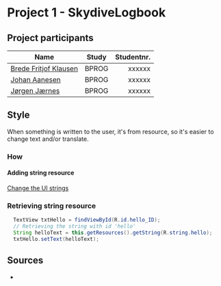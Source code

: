 # Project 1 - SkydiveLogbook

## Project participants
| Name                | Study | Studentnr. |
| --------------------|:------:|-----------:|
| [Brede Fritjof Klausen](https://github.com/BredeFK) | BPROG  | xxxxxx |
| [Johan Aanesen](https://github.com/johanAanesen/)        | BPROG | xxxxxx |
| [Jørgen Jærnes](https://github.com/jorgenjj)      | BPROG | xxxxxx |

## Style
When something is written to the user, it's from resource, so it's easier to change text and/or translate.
### How
#### Adding string resource
[Change the UI strings](https://developer.android.com/training/basics/firstapp/building-ui.html)

### Retrieving string resource
```java
  TextView txtHello = findViewById(R.id.hello_ID);
  // Retrieving the string with id 'hello'  
  String helloText = this.getResources().getString(R.string.hello);
  txtHello.setText(helloText);
```

## Sources
-

